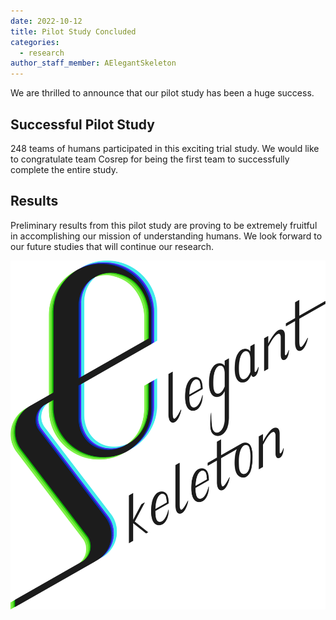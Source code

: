 ```yaml
---
date: 2022-10-12
title: Pilot Study Concluded
categories:
  - research
author_staff_member: AElegantSkeleton
---
```

We are thrilled to announce that our pilot study has been a huge success.

## Successful Pilot Study

248 teams of humans participated in this exciting trial study. We would like to congratulate team Cosrep for being the first team to successfully complete the entire study.

## Results

Preliminary results from this pilot study are proving to be extremely fruitful in accomplishing our mission of understanding humans. We look forward to our future studies that will continue our research.

![Logo](/images/Full_Wordmark.svg)

